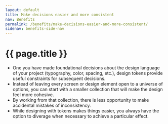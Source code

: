 ```yaml
---
layout: default
title: Make decisions easier and more consistent
nav: Benefits
permalink: /benefits/make-decisions-easier-and-more-consistent/
sidenav: benefits-side-nav
---
```

# {{ page.title }}

- One you have made foundational decisions about the design language of your project (typography, color, spacing, etc.), design tokens provide useful constraints for subsequent decisions.
- Instead of leaving every screen or design element open to a universe of options, you can start with a smaller collection that will make the design feel more cohesive.
- By working from that collection, there is less opportunity to make accidental mistakes of inconsistency.
- While designing with tokens makes things easier, you always have the option to diverage when necessary to achieve a particular effect.